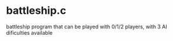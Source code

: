 # battleship.c
 battleship program that can be played with 0/1/2 players, with 3 AI dificulties available
